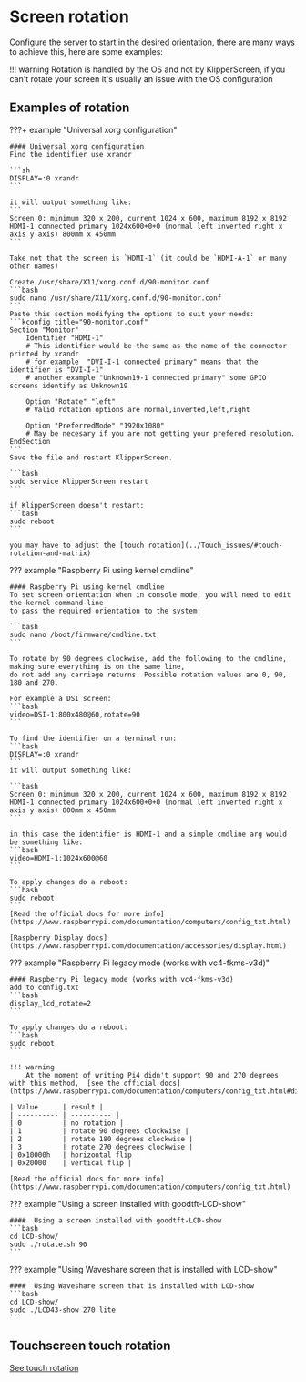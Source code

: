 # Screen rotation
Configure the server to start in the desired orientation, there are many ways to achieve this,
here are some examples:

!!! warning
    Rotation is handled by the OS and not by KlipperScreen,
    if you can't rotate your screen it's usually an issue with the OS configuration

## Examples of rotation

???+ example "Universal xorg configuration"

    #### Universal xorg configuration
    Find the identifier use xrandr

    ```sh
    DISPLAY=:0 xrandr
    ```

    it will output something like:
    ```
    Screen 0: minimum 320 x 200, current 1024 x 600, maximum 8192 x 8192
    HDMI-1 connected primary 1024x600+0+0 (normal left inverted right x axis y axis) 800mm x 450mm
    ```

    Take not that the screen is `HDMI-1` (it could be `HDMI-A-1` or many other names)

    Create /usr/share/X11/xorg.conf.d/90-monitor.conf
    ```bash
    sudo nano /usr/share/X11/xorg.conf.d/90-monitor.conf
    ```
    Paste this section modifying the options to suit your needs:
    ```kconfig title="90-monitor.conf"
    Section "Monitor"
        Identifier "HDMI-1"
        # This identifier would be the same as the name of the connector printed by xrandr
        # for example  "DVI-I-1 connected primary" means that the identifier is "DVI-I-1"
        # another example "Unknown19-1 connected primary" some GPIO screens identify as Unknown19

        Option "Rotate" "left"
        # Valid rotation options are normal,inverted,left,right

        Option "PreferredMode" "1920x1080"
        # May be necesary if you are not getting your prefered resolution.
    EndSection
    ```
    Save the file and restart KlipperScreen.

    ```bash
    sudo service KlipperScreen restart
    ```

    if KlipperScreen doesn't restart:
    ```bash
    sudo reboot
    ```

    you may have to adjust the [touch rotation](../Touch_issues/#touch-rotation-and-matrix)

??? example "Raspberry Pi using kernel cmdline"

    #### Raspberry Pi using kernel cmdline
    To set screen orientation when in console mode, you will need to edit the kernel command-line
    to pass the required orientation to the system.

    ```bash
    sudo nano /boot/firmware/cmdline.txt
    ```

    To rotate by 90 degrees clockwise, add the following to the cmdline, making sure everything is on the same line,
    do not add any carriage returns. Possible rotation values are 0, 90, 180 and 270.

    For example a DSI screen:
    ```bash
    video=DSI-1:800x480@60,rotate=90
    ```

    To find the identifier on a terminal run:
    ```bash
    DISPLAY=:0 xrandr
    ```
    it will output something like:

    ```bash
    Screen 0: minimum 320 x 200, current 1024 x 600, maximum 8192 x 8192
    HDMI-1 connected primary 1024x600+0+0 (normal left inverted right x axis y axis) 800mm x 450mm
    ```

    in this case the identifier is HDMI-1 and a simple cmdline arg would be something like:
    ```bash
    video=HDMI-1:1024x600@60
    ```

    To apply changes do a reboot:
    ```bash
    sudo reboot
    ```
    [Read the official docs for more info](https://www.raspberrypi.com/documentation/computers/config_txt.html)

    [Raspberry Display docs](https://www.raspberrypi.com/documentation/accessories/display.html)

??? example "Raspberry Pi legacy mode (works with vc4-fkms-v3d)"

    #### Raspberry Pi legacy mode (works with vc4-fkms-v3d)
    add to config.txt
    ```bash
    display_lcd_rotate=2
    ```

    To apply changes do a reboot:
    ```bash
    sudo reboot
    ```

    !!! warning
        At the moment of writing Pi4 didn't support 90 and 270 degrees with this method,  [see the official docs](https://www.raspberrypi.com/documentation/computers/config_txt.html#display_hdmi_rotate)

    | Value      | result |
    | ---------- | ---------- |
    | 0          | no rotation |
    | 1          | rotate 90 degrees clockwise |
    | 2          | rotate 180 degrees clockwise |
    | 3          | rotate 270 degrees clockwise |
    | 0x10000h   | horizontal flip |
    | 0x20000    | vertical flip |

    [Read the official docs for more info](https://www.raspberrypi.com/documentation/computers/config_txt.html)

??? example "Using a screen installed with goodtft-LCD-show"

    ####  Using a screen installed with goodtft-LCD-show
    ```bash
    cd LCD-show/
    sudo ./rotate.sh 90
    ```

??? example "Using Waveshare screen that is installed with LCD-show"

    ####  Using Waveshare screen that is installed with LCD-show
    ```bash
    cd LCD-show/
    sudo ./LCD43-show 270 lite
    ```


## Touchscreen touch rotation

[See touch rotation](./Touch_issues.md#touch-rotation-and-matrix)
